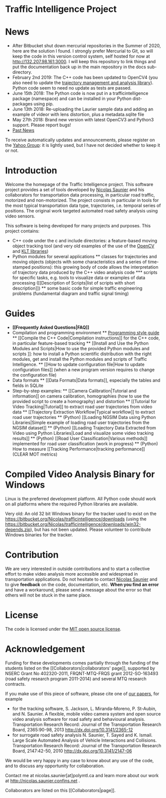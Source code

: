 Traffic Intelligence Project
==============

# News
* After Bitbucket shut down mercurial repositories in the Summer of 2020, here are the solution I found. I strongly prefer Mercurial to Git, so will keep the code in this version control system, self hosted for now at http://132.207.98.161:3000. I will keep this repository to link things and put the documentation back up in the main repository in the docs sub-directory.
* February 2nd 2019: The C++ code has been updated to OpenCV4 (you also need to update the [trajectory management and analysis library](https://bitbucket.org/trajectories/trajectorymanagementandanalysis)). Python code seem to need no update as tests are passed. 
* June 15th 2018: The Python code is now put in a trafficintelligence package (namespace) and can be installed in your Python dist-packages using pip.
* June 13th 2018: Re-uploading the Laurier sample data and adding an example of videor with lens distortion, plus a metadata.sqlite file
* May 27th 2018: Brand new version with latest OpenCV3 and Python3 support. Please report bugs!
* [Past News](past-news.md)

To receive automatically updates and announcements, please register on the [Yahoo Group](https://groups.yahoo.com/neo/groups/traffic-intelligence): it is lightly used, but I have not decided whether to keep it or not.

# Introduction

Welcome the homepage of the Traffic Intelligence project. This software project provides a set of tools developed by [Nicolas Saunier](https://nicolas.saunier.confins.net) and his collaborators for transportation data processing, in particular road traffic, motorized and non-motorized. The project consists in particular in tools for the most typical transportation data type, trajectories, i.e. temporal series of positions. The original work targeted automated road safety analysis using video sensors. 

This software is being developed for many projects and purposes. This project contains:

* C++ code under the c and include directories: a feature-based moving object tracking tool (and very old examples of the use of the [OpenCV](https://opencv.org) and [KLT libraries](https://www.ces.clemson.edu/~stb/klt))
* Python modules for several applications
** classes for trajectories and moving objects (objects with some characteristics and a series of time-stamped positions): this growing body of code allows the interpretation of trajectory data produced by the C++ video analysis code
*** scripts for specific tasks, e.g. tools to visualize data or examples of data processing ([[Description of Scripts|list of scripts with short description]]) 
** some basic code for simple traffic engineering problems (fundamental diagram and traffic signal timing)

# Guides

* **[[Frequently Asked Questions|FAQ]]**
* Compilation and programming environment
** [Programming style guide](http://wiki.polymtl.ca/transport/index.php/ProgrammingStyle)
** [[Compile the C++ Code|Compilation instructions]] for the C++ code, in particular feature-based tracking
** [[Install and Use the Python Modules and Scripts|How to use the provided Python modules and scripts
]]: how to install a Python scientific distribution with the right modules, get and install the Python modules and scripts of Traffic Intelligence.
** [[How to update configuration file|How to update configuration files]] (when a new program version requires to change the configuration file)
* Data formats
** [[Data Formats|Data formats]], especially the tables and fields in SQLite
* Step-by-step examples:
** [[Camera Calibration|Tutorial and information]] on camera calibration, homographies (how to use the provided script to create a homography) and distortion
** [[Tutorial for Video Tracking|Tutorial]] to extract road user trajectories from video data
** [[Trajectory Extraction Workflow|Typical workflow]] to extract road user trajectories
** (Python) [[Loading NGSIM Data using Python Libraries|Simple example of loading road user trajectories from the NGSIM dataset]]
** (Python) [[Loading Trajectory Data Extracted from Video using Python Libraries|Load and visualize some video tracking results]]
** (Python) [[Road User Classification|Various methods]] implemented for road user classification (work in progress)
** (Python) How to measure [[Tracking Performance|tracking performance]] (CLEAR MOT metrics)

# Compiled Video Analysis Binary for Windows

Linux is the preferred development platform. All Python code should work on all platforms where the required Python libraries are available. 

Very old: An old 32 bit Windows binary for the tracker used to exist on the https://bitbucket.org/Nicolas/trafficintelligence/downloads (using the https://bitbucket.org/Nicolas/trafficintelligence/downloads/win32-depends.zip), but has not been updated. Please volunteer to contribute Windows binaries for the tracker.

# Contribution

We are very interested in outside contributions and to start a collective effort to make video analysis more accessible and widespread in transportation applications. Do not hesitate to contact [Nicolas Saunier](https://nicolas.saunier.confins.net) and to give **feedback** on the code, documentation, etc. **When you find an error** and have a workaround, please send a message about the error so that others will not be stuck in the same place. 

# License

The code is licensed under the [MIT open source license](http://www.opensource.org/licenses/mit-license).

# Acknowledgement

Funding for these developments comes partially through the funding of the students listed on the [[Collaborators|collaborators' page]], supported by NSERC Grant No 402320-2011, FRQNT-MTQ-FRQS grant 2012-SO-163493 (road safety research program 2011-2014) and several MTQ research contracts.

If you make use of this piece of software, please cite one of [our papers](https://nicolas.saunier.confins.net/#publications), for example
* for the tracking software, S. Jackson, L. Miranda-Moreno, P. St-Aubin, and N. Saunier. A flexible, mobile video camera system and open source video analysis software for road safety and behavioural analysis. Transportation Research Record: Journal of the Transportation Research Board, 2365:90-98, 2013 http://dx.doi.org/10.3141/2365-12
* for surrogate road safety analysis N. Saunier, T. Sayed and K. Ismail. Large Scale Automated Analysis of Vehicle Interactions and Collisions. Transportation Research Record: Journal of the Transportation Research Board, 2147:42-50, 2010 http://dx.doi.org/10.3141/2147-06

We would be very happy in any case to know about any use of the code, and to discuss any opportunity for collaboration. 

Contact me at nicolas.saunier[at]polymtl.ca and learn more about our work at http://nicolas.saunier.confins.net .

Collaborators are listed on this [[Collaborators|page]].
